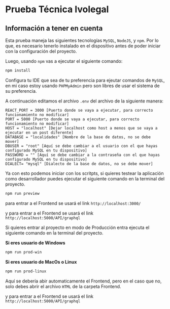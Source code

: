 # Prueba Técnica Ivolegal

## Información a tener en cuenta

Esta prueba maneja las siguientes tecnologías `MySQL`, `NodeJS`, y `npm`. Por lo que, es necesario tenerlo instalado en el dispositivo antes de poder iniciar con la configuración del proyecto.

Luego, usando `npm` vas a ejecutar el siguiente comando:

```cmd
npm install
```

Configura tu IDE que sea de tu preferencia para ejeutar comandos de `MySQL`, en mi caso estoy usando `PHPMyAdmin` pero son libres de usar el sistema de su preferencia.

A continuación editamos el archivo `.env` del archivo de la siguiente manera:

```env
REACT_PORT = 3000 [Puerto donde se vaya a ejecutar, para correcto funcionamiento no modificar]
PORT = 5000 [Puerto donde se vaya a ejecutar, para correcto funcionamiento no modificar]
HOST = "localhost" [Dejar localhost como host a menos que se vaya a ejecutar en un post diferente]
DATABASE = "localidades" [Nombre de la base de datos, no se debe mover]
DBUSER = "root" [Aquí se debe cambiar a el usuario con el que hayas configurado MySQL en tu dispositivo]
PASSWORD = "" [Aquí se debe cambiar a la contraseña con el que hayas configurado MySQL en tu dispositivo]
DIALECT= "mysql" [Dialecto de la base de datos, no se debe mover]
```

Ya con esto podemos iniciar con los scritpts, si quieres testear la aplicación como desarrollador puedes ejecutar el siguiente comando en la terminal del proyecto.

```bash
npm run preview
```

para entrar a el Frontend se usará el link ```http://localhost:3000/```

y para entrar a el Frontend se usará el link ```http://localhost:5000/API/graphql```

Si quieres entrar al proyecto en modo de Producción entra ejecuta el siguiente comando en la terminal del proyecto.

**Si eres usuario de Windows**

```bash
npm run prod-win
```

**Si eres usuario de MacOs o Linux**

```bash
npm run prod-linux
```

Aquí se debería abir automaticamente el Frontend, pero en el caso que no, solo debes abrir el archivo ``HTML`` de la carpeta Frontend.

y para entrar a el Frontend se usará el link ```http://localhost:5000/API/graphql```